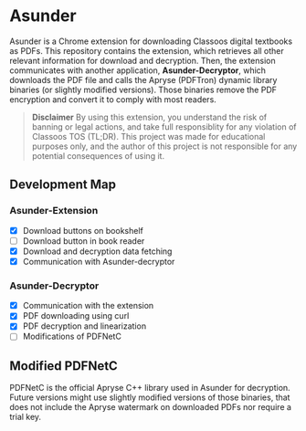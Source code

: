 # Asunder

Asunder is a Chrome extension for downloading Classoos digital textbooks as PDFs.
This repository contains the extension, which retrieves all other relevant information for
download and decryption. Then, the extension communicates with another application,
**Asunder-Decryptor**, which downloads the PDF file and calls the Apryse (PDFTron) dynamic
library binaries (or slightly modified versions). Those binaries remove the PDF
encryption and convert it to comply with most readers.

> **Disclaimer**
> By using this extension, you understand the risk of banning or legal actions, and take full
> responsiblity for any violation of Classoos TOS (TL;DR). This project was made for educational
> purposes only, and the author of this project is not responsible for any potential consequences
> of using it.

## Development Map
### Asunder-Extension
- [x] Download buttons on bookshelf
- [ ] Download button in book reader
- [x] Download and decryption data fetching
- [x] Communication with Asunder-decryptor

### Asunder-Decryptor
- [x] Communication with the extension
- [x] PDF downloading using curl
- [x] PDF decryption and linearization
- [ ] Modifications of PDFNetC

## Modified PDFNetC
PDFNetC is the official Apryse C++ library used in Asunder for decryption.
Future versions might use slightly modified versions of those binaries, that
does not include the Apryse watermark on downloaded PDFs nor require a trial key.
